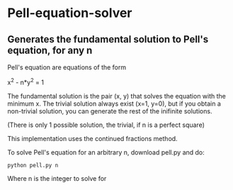 # Pell-equation-solver
## Generates the fundamental solution to Pell's equation, for any n

Pell's equation are equations of the form

x<sup>2</sup> - n*y<sup>2</sup> = 1

The fundamental solution is the pair (x, y) that solves the equation with the minimum x.
The trivial solution always exist (x=1, y=0), but if you obtain a non-trivial solution, you can generate the rest of the inifinite solutions.

(There is only 1 possible solution, the trivial, if n is a perfect square)

This implementation uses the continued fractions method.

To solve Pell's equation for an arbitrary n, download pell.py and do:

```
python pell.py n
```

Where n is the integer to solve for
